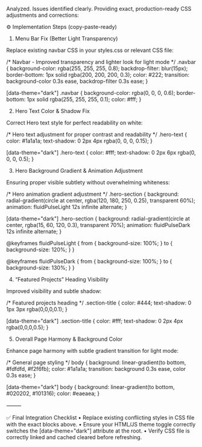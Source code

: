 Analyzed. Issues identified clearly. Providing exact, production-ready CSS adjustments and corrections:

⚙️ Implementation Steps (copy-paste-ready)

1. Menu Bar Fix (Better Light Transparency)

Replace existing navbar CSS in your styles.css or relevant CSS file:

/* Navbar - Improved transparency and lighter look for light mode */
.navbar {
  background-color: rgba(255, 255, 255, 0.8);
  backdrop-filter: blur(15px);
  border-bottom: 1px solid rgba(200, 200, 200, 0.3);
  color: #222;
  transition: background-color 0.3s ease, backdrop-filter 0.3s ease;
}

[data-theme="dark"] .navbar {
  background-color: rgba(0, 0, 0, 0.6);
  border-bottom: 1px solid rgba(255, 255, 255, 0.1);
  color: #fff;
}

2. Hero Text Color & Shadow Fix

Correct Hero text style for perfect readability on white:

/* Hero text adjustment for proper contrast and readability */
.hero-text {
  color: #1a1a1a;
  text-shadow: 0 2px 4px rgba(0, 0, 0, 0.15);
}

[data-theme="dark"] .hero-text {
  color: #fff;
  text-shadow: 0 2px 6px rgba(0, 0, 0, 0.5);
}

3. Hero Background Gradient & Animation Adjustment

Ensuring proper visible subtlety without overwhelming whiteness:

/* Hero animation gradient adjustment */
.hero-section {
  background: radial-gradient(circle at center, rgba(120, 180, 250, 0.25), transparent 60%);
  animation: fluidPulseLight 12s infinite alternate;
}

[data-theme="dark"] .hero-section {
  background: radial-gradient(circle at center, rgba(15, 60, 120, 0.3), transparent 70%);
  animation: fluidPulseDark 12s infinite alternate;
}

@keyframes fluidPulseLight {
  from { background-size: 100%; }
  to { background-size: 120%; }
}

@keyframes fluidPulseDark {
  from { background-size: 100%; }
  to { background-size: 130%; }
}

4. “Featured Projects” Heading Visibility

Improved visibility and subtle shadow:

/* Featured projects heading */
.section-title {
  color: #444;
  text-shadow: 0 1px 3px rgba(0,0,0,0.1);
}

[data-theme="dark"] .section-title {
  color: #fff;
  text-shadow: 0 2px 4px rgba(0,0,0,0.5);
}

5. Overall Page Harmony & Background Color

Enhance page harmony with subtle gradient transition for light mode:

/* General page styling */
body {
  background: linear-gradient(to bottom, #fdfdfd, #f2f6fb);
  color: #1a1a1a;
  transition: background 0.3s ease, color 0.3s ease;
}

[data-theme="dark"] body {
  background: linear-gradient(to bottom, #020202, #101316);
  color: #eaeaea;
}


⸻

✅ Final Integration Checklist
	•	Replace existing conflicting styles in CSS file with the exact blocks above.
	•	Ensure your HTML/JS theme toggle correctly switches the [data-theme="dark"] attribute at the root.
	•	Verify CSS file is correctly linked and cached cleared before refreshing.
